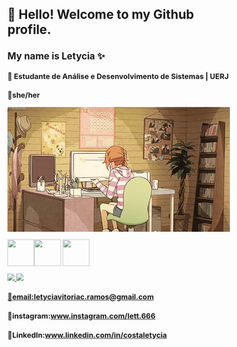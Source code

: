 # 🌱 Hello! Welcome to my Github profile.
## My name is Letycia ✨
### 🔭 Estudante de Análise e Desenvolvimento de Sistemas | UERJ
### 🌺she/her
<img src="/img/gifgithub.gif">


 <img src="https://cdn.jsdelivr.net/gh/devicons/devicon@latest/icons/html5/html5-original.svg" width="60" height="60"/><img src="https://cdn.jsdelivr.net/gh/devicons/devicon@latest/icons/css3/css3-original.svg" width="60" height="60" /> <img src="https://cdn.jsdelivr.net/gh/devicons/devicon@latest/icons/javascript/javascript-original.svg"  width="60" height="60" />

 
<div>
<a href="https://github.com/lety666">
<img loading="lazy" height="180em" src="https://github-readme-stats.vercel.app/api?username=lety666&show_icons=true&theme=dracula&include_all_commits=true&count_private=true"/>
<img loading="lazy" height="180em" src="https://github-readme-stats.vercel.app/api/top-langs/?username=lety666&layout=compact"/>
 
</div>

### 💌email:letyciavitoriac.ramos@gmail.com
### 💌instagram:www.instagram.com/lett.666
### 💌LinkedIn:www.linkedin.com/in/costaletycia
<!--
**lety666/lety666** is a ✨ _special_ ✨ repository because its `README.md` (this file) appears on your GitHub profile.

Here are some ideas to get you started:

- 🔭 I’m currently working on ...
- 🌱 I’m currently learning ...
- 👯 I’m looking to collaborate on ...
- 🤔 I’m looking for help with ...
- 💬 Ask me about ...
- 📫 How to reach me: ...
- 😄 Pronouns: ...
- ⚡ Fun fact: ...
-->
